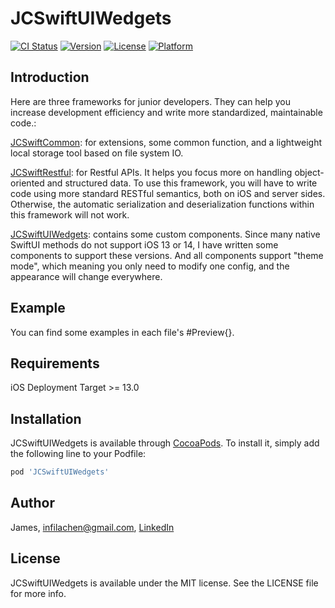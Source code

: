 # JCSwiftUIWedgets

[![CI Status](https://img.shields.io/travis/James/JCSwiftUIWedgets.svg?style=flat)](https://travis-ci.org/James/JCSwiftUIWedgets)
[![Version](https://img.shields.io/cocoapods/v/JCSwiftUIWedgets.svg?style=flat)](https://cocoapods.org/pods/JCSwiftUIWedgets)
[![License](https://img.shields.io/cocoapods/l/JCSwiftUIWedgets.svg?style=flat)](https://cocoapods.org/pods/JCSwiftUIWedgets)
[![Platform](https://img.shields.io/cocoapods/p/JCSwiftUIWedgets.svg?style=flat)](https://cocoapods.org/pods/JCSwiftUIWedgets)

## Introduction

Here are three frameworks for junior developers. They can help you increase development efficiency and write more standardized, maintainable code.:

[JCSwiftCommon](https://github.com/infila/JCSwiftCommon): for extensions, some common function, and a lightweight local storage tool based on file system IO.

[JCSwiftRestful](https://github.com/infila/JCSwiftRestful): for Restful APIs. It helps you focus more on handling object-oriented and structured data. To use this framework, you will have to write code using more standard RESTful semantics, both on iOS and server sides. Otherwise, the automatic serialization and deserialization functions within this framework will not work.

[JCSwiftUIWedgets](https://github.com/infila/JCSwiftRestful): contains some custom components. Since many native SwiftUI methods do not support iOS 13 or 14, I have written some components to support these versions. And all components support "theme mode", which meaning you only need to modify one config, and the appearance will change everywhere.

## Example

You can find some examples in each file's #Preview{}.

## Requirements

iOS Deployment Target >= 13.0 

## Installation

JCSwiftUIWedgets is available through [CocoaPods](https://cocoapods.org). To install
it, simply add the following line to your Podfile:

```ruby
pod 'JCSwiftUIWedgets'
```

## Author

James, infilachen@gmail.com, [LinkedIn](https://www.linkedin.com/in/jameschen5428)

## License

JCSwiftUIWedgets is available under the MIT license. See the LICENSE file for more info.
